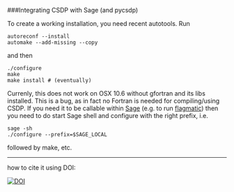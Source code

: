 ###Integrating CSDP with Sage (and pycsdp)

To create a working installation, you need recent autotools.
Run 

    autoreconf --install 
    automake --add-missing --copy

and then 

    ./configure 
    make
    make install # (eventually)

Currenly, this does not work on OSX 10.6 without gfortran and its libs installed. This is a bug, as in fact no 
Fortran is needed for compiling/using CSDP. If you need it to be callable within [Sage](http://sagemath.org) (e.g. to run [flagmatic](http://www.flagmatic.org)) then you need to do start Sage shell and configure with the right prefix, i.e.

    sage -sh 
    ./configure --prefix=$SAGE_LOCAL
followed by make, etc.

-----------------------
how to cite it using DOI:

[![DOI](https://zenodo.org/badge/5728/dimpase/csdp.png)](http://dx.doi.org/10.5281/zenodo.11411)
